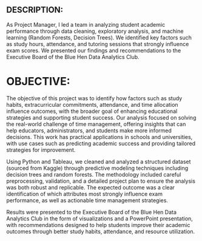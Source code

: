 ## DESCRIPTION:
As Project Manager, I led a team in analyzing student academic performance through data cleaning, exploratory analysis, and machine learning (Random Forests, Decision Trees). We identified key factors such as study hours, attendance, and tutoring sessions that strongly influence exam scores. We presented our findings and recommendations to the Executive Board of the Blue Hen Data Analytics Club.


# OBJECTIVE: 
The objective of this project was to identify how factors such as study habits, extracurricular commitments, attendance, and time allocation influence outcomes, with the broader goal of enhancing educational strategies and supporting student success. Our analysis focused on solving the real-world challenge of time management, offering insights that can help educators, administrators, and students make more informed decisions. This work has practical applications in schools and universities, with use cases such as predicting academic success and providing tailored strategies for improvement.

Using Python and Tableau, we cleaned and analyzed a structured dataset (sourced from Kaggle) through predictive modeling techniques including decision trees and random forests. The methodology included careful preprocessing, validation, and a detailed project plan to ensure the analysis was both robust and replicable. The expected outcome was a clear identification of which attributes most strongly influence exam performance, as well as actionable time management strategies. 

Results were presented to the Executive Board of the Blue Hen Data Analytics Club in the form of visualizations and a PowerPoint presentation, with recommendations designed to help students improve their academic outcomes through better study habits, attendance, and resource utilization.

